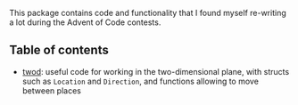This package contains code and functionality that I found myself re-writing a lot during the Advent of Code contests.

## Table of contents

- [twod](./twod/): useful code for working in the two-dimensional plane, with structs such as `Location` and `Direction`, and functions allowing to move between places